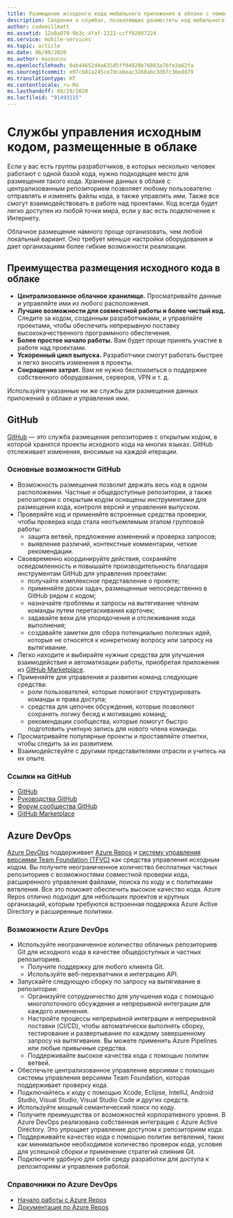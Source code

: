 ```yaml
---
title: Размещение исходного кода мобильного приложения в облаке с помощью GitHub и Azure DevOps
description: Сведения о службах, позволяющих разместить код мобильного приложения в облаке на базе служб Майкрософт.
author: codemillmatt
ms.assetid: 12a8a079-9b3c-4faf-2222-ccff02097224
ms.service: mobile-services
ms.topic: article
ms.date: 06/08/2020
ms.author: masoucou
ms.openlocfilehash: 0ab44652d4a635d5ff04928b76883a76fe3a62fa
ms.sourcegitcommit: e97cb81a245ce7dcabeac3260abc3db7c30edd79
ms.translationtype: HT
ms.contentlocale: ru-RU
ms.lasthandoff: 09/29/2020
ms.locfileid: "91493115"
---
```

# <a name="cloud-hosted-source-code-management-services"></a>Службы управления исходным кодом, размещенные в облаке

Если у вас есть группы разработчиков, в которых несколько человек работают с одной базой кода, нужно подходящее место для размещения такого кода. Хранение данных в облаке с централизованным репозиторием позволяет любому пользователю отправлять и изменять файлы кода, а также управлять ими. Также все смогут взаимодействовать в работе над проектами. Код всегда будет легко доступен из любой точки мира, если у вас есть подключение к Интернету.

Облачное размещение намного проще организовать, чем любой локальный вариант. Оно требует меньше настройки оборудования и дает организациям более гибкие возможности реализации.

## <a name="benefits-of-hosting-source-code-in-the-cloud"></a>Преимущества размещения исходного кода в облаке

- **Централизованное облачное хранилище.** Просматривайте данные и управляйте ими из любого расположения.
- **Лучшие возможности для совместной работы и более чистый код.** Следите за кодом, созданным разработчиками, и управляйте проектами, чтобы обеспечить непрерывную поставку высококачественного программного обеспечения.
- **Более простое начало работы.** Вам будет проще принять участие в работе над проектами.
- **Ускоренный цикл выпуска.** Разработчики смогут работать быстрее и легко вносить изменения в проекты.
- **Сокращение затрат.** Вам не нужно беспокоиться о поддержке собственного оборудования, серверов, VPN и т. д.

Используйте указанные ни же службы для размещения данных приложений в облаке и управления ими.

## <a name="github"></a>GitHub

[GitHub](https://github.com/) — это служба размещения репозиториев с открытым кодом, в которой хранятся проекты исходного кода на многих языках. GitHub отслеживает изменения, вносимые на каждой итерации.

### <a name="github-key-features"></a>Основные возможности GitHub

- Возможность размещения позволит держать весь код в одном расположении. Частные и общедоступные репозитории, а также репозитории с открытым кодом оснащены инструментами для размещения кода, контроля версий и управления выпуском.
- Проверяйте код и применяйте встроенные средства проверки, чтобы проверка кода стала неотъемлемым этапом групповой работы:
  - защита ветвей, предложение изменений и проверка запросов;
  - выявление различий, контекстные комментарии, четкие рекомендации.
- Своевременно координируйте действия, сохраняйте осведомленность и повышайте производительность благодаря инструментам GitHub для управления проектами:
  - получайте комплексное представление о проекте;
  - применяйте доски задач, размещенные непосредственно в GitHub рядом с кодом;
  - назначайте проблемы и запросы на вытягивание членам команды путем перетаскивания карточек;
  - задавайте вехи для упорядочения и отслеживания хода выполнения;
  - создавайте заметки для сбора потенциально полезных идей, которые не относятся к конкретному вопросу или запросу на вытягивание.
- Легко находите и выбирайте нужные средства для улучшения взаимодействия и автоматизации работы, приобретая приложения из [GitHub Marketplace](https://github.com/marketplace).
- Применяйте для управления и развития команд следующие средства: 
  - роли пользователей, которые помогают структурировать команды и права доступа;
  - средства для цепочек обсуждения, которые позволяют сохранять логику бесед и мотивацию команд;
  - рекомендации сообщества, которые помогут быстро подготовить учетную запись для нового члена команды.
- Просматривайте популярные проекты и проставляйте отметки, чтобы следить за их развитием.
- Взаимодействуйте с другими представителями отрасли и учитесь на их опыте.

### <a name="github-references"></a>Ссылки на GitHub

- [GitHub](https://github.com/)
- [Руководства GitHub](https://guides.github.com/)
- [Форум сообщества GitHub](https://github.community/)
- [GitHub Marketplace](https://github.com/marketplace)

## <a name="azure-devops"></a>Azure DevOps

[Azure DevOps](https://azure.microsoft.com/services/devops/) поддерживает [Azure Repos](https://azure.microsoft.com/services/devops/repos/) и [систему управления версиями Team Foundation (TFVC)](/azure/devops/repos/tfvc/index?view=azure-devops) как средства управления исходным кодом. Вы получите неограниченное количество бесплатных частных репозиториев с возможностями совместной проверки кода, расширенного управления файлами, поиска по коду и с политиками ветвления. Все это поможет обеспечить высокое качество кода. Azure Repos отлично подходит для небольших проектов и крупных организаций, которым требуются встроенная поддержка Azure Active Directory и расширенные политики.

### <a name="azure-devops-features"></a>Возможности Azure DevOps

- Используйте неограниченное количество облачных репозиториев Git для исходного кода в качестве общедоступных и частных репозиториев.
  - Получите поддержку для любого клиента Git.
  - Используйте веб-перехватчики и интеграцию API.
- Запускайте следующую сборку по запросу на вытягивание в репозитории:
  - Организуйте сотрудничество для улучшения кода с помощью многопоточного обсуждения и непрерывной интеграции для каждого изменения.
  - Настройте процессы непрерывной интеграции и непрерывной поставки (CI/CD), чтобы автоматически выполнять сборку, тестирование и развертывание по каждому завершенному запросу на вытягивание. Вы можете применить Azure Pipelines или любые привычные средства.
  - Поддерживайте высокое качества кода с помощью политик ветвей.
- Обеспечьте централизованное управление версиями с помощью системы управления версиями Team Foundation, которая поддерживает проверку кода.
- Подключайтесь к коду с помощью Xcode, Eclipse, IntelliJ, Android Studio, Visual Studio, Visual Studio Code и других средств.
- Используйте мощный семантический поиск по коду.
- Получите преимущества от возможностей корпоративного уровня. В Azure DevOps реализована собственная интеграция с Azure Active Directory. Это упрощает управление доступом к репозиториям кода.
- Поддерживайте качество кода с помощью политик ветвления, таких как минимальное необходимое количество проверок кода, условия для успешной сборки и применение стратегий слияния Git.
- Подключите удобную для себя среду разработки для доступа к репозиториям и управления работой.

### <a name="azure-devops-references"></a>Справочники по Azure DevOps

- [Начало работы с Azure Repos](https://azure.microsoft.com/services/devops/repos/) 
- [Документация по Azure Repos](/azure/devops/repos/?view=azure-devops)